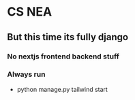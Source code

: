 # CS NEA 
## But this time its fully django 
### No nextjs frontend backend stuff

### Always run
- python manage.py tailwind start
